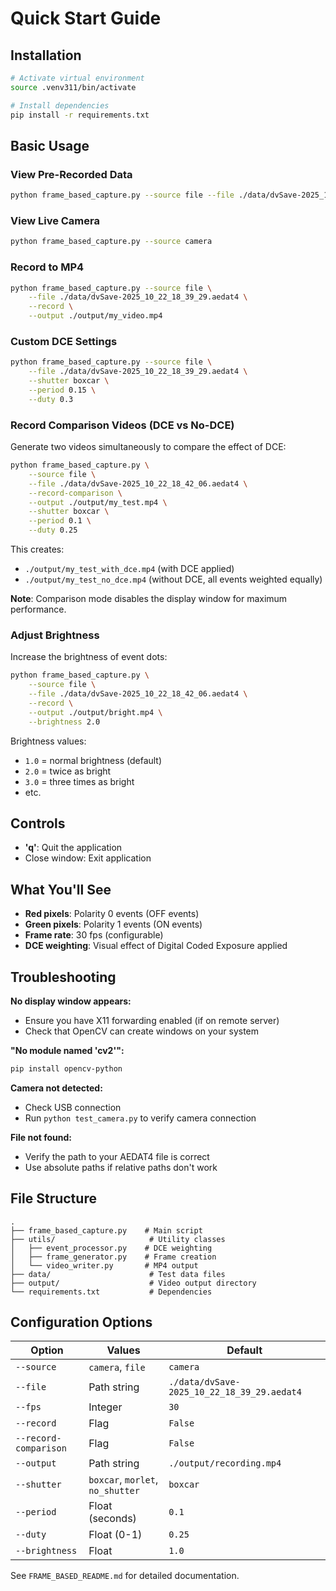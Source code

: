 # Quick Start Guide

## Installation

```bash
# Activate virtual environment
source .venv311/bin/activate

# Install dependencies
pip install -r requirements.txt
```

## Basic Usage

### View Pre-Recorded Data

```bash
python frame_based_capture.py --source file --file ./data/dvSave-2025_10_22_18_39_29.aedat4
```

### View Live Camera

```bash
python frame_based_capture.py --source camera
```

### Record to MP4

```bash
python frame_based_capture.py --source file \
    --file ./data/dvSave-2025_10_22_18_39_29.aedat4 \
    --record \
    --output ./output/my_video.mp4
```

### Custom DCE Settings

```bash
python frame_based_capture.py --source file \
    --file ./data/dvSave-2025_10_22_18_39_29.aedat4 \
    --shutter boxcar \
    --period 0.15 \
    --duty 0.3
```

### Record Comparison Videos (DCE vs No-DCE)

Generate two videos simultaneously to compare the effect of DCE:

```bash
python frame_based_capture.py \
    --source file \
    --file ./data/dvSave-2025_10_22_18_42_06.aedat4 \
    --record-comparison \
    --output ./output/my_test.mp4 \
    --shutter boxcar \
    --period 0.1 \
    --duty 0.25
```

This creates:

- `./output/my_test_with_dce.mp4` (with DCE applied)
- `./output/my_test_no_dce.mp4` (without DCE, all events weighted equally)

**Note**: Comparison mode disables the display window for maximum performance.

### Adjust Brightness

Increase the brightness of event dots:

```bash
python frame_based_capture.py \
    --source file \
    --file ./data/dvSave-2025_10_22_18_42_06.aedat4 \
    --record \
    --output ./output/bright.mp4 \
    --brightness 2.0
```

Brightness values:
- `1.0` = normal brightness (default)
- `2.0` = twice as bright
- `3.0` = three times as bright
- etc.

## Controls

- **'q'**: Quit the application
- Close window: Exit application

## What You'll See

- **Red pixels**: Polarity 0 events (OFF events)
- **Green pixels**: Polarity 1 events (ON events)
- **Frame rate**: 30 fps (configurable)
- **DCE weighting**: Visual effect of Digital Coded Exposure applied

## Troubleshooting

**No display window appears:**

- Ensure you have X11 forwarding enabled (if on remote server)
- Check that OpenCV can create windows on your system

**"No module named 'cv2'":**

```bash
pip install opencv-python
```

**Camera not detected:**

- Check USB connection
- Run `python test_camera.py` to verify camera connection

**File not found:**

- Verify the path to your AEDAT4 file is correct
- Use absolute paths if relative paths don't work

## File Structure

```
.
├── frame_based_capture.py    # Main script
├── utils/                     # Utility classes
│   ├── event_processor.py    # DCE weighting
│   ├── frame_generator.py    # Frame creation
│   └── video_writer.py       # MP4 output
├── data/                      # Test data files
├── output/                    # Video output directory
└── requirements.txt           # Dependencies
```

## Configuration Options

| Option                | Values                           | Default                                    |
| --------------------- | -------------------------------- | ------------------------------------------ |
| `--source`            | `camera`, `file`                 | `camera`                                   |
| `--file`              | Path string                      | `./data/dvSave-2025_10_22_18_39_29.aedat4` |
| `--fps`               | Integer                          | `30`                                       |
| `--record`            | Flag                             | `False`                                    |
| `--record-comparison` | Flag                             | `False`                                    |
| `--output`            | Path string                      | `./output/recording.mp4`                   |
| `--shutter`           | `boxcar`, `morlet`, `no_shutter` | `boxcar`                                   |
| `--period`            | Float (seconds)                  | `0.1`                                      |
| `--duty`              | Float (0-1)                      | `0.25`                                     |
| `--brightness`        | Float                            | `1.0`                                      |

See `FRAME_BASED_README.md` for detailed documentation.
